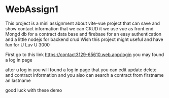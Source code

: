# WebAssign1
This project is a mini assignment about vite-vue project that can save and show contact information that we can CRUD it 
we use vue as front end
Mongd db for a contract data base
and firebase for an easy authentication
and a little nodejs for backend crud
Wish this project might useful and have fun for U
Luv U 3000

First go to this link https://contact3129-65610.web.app/login 
you may found a log in page
<it a bit to slow pls be pation>

after u log in you will found a log in page that you can edit update delete and contract information
and you also can search a contract from firstname an lastname

good luck with these demo
